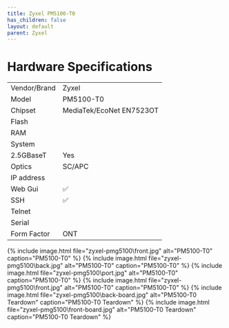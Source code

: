```yaml
---
title: Zyxel PM5100-T0 
has_children: false
layout: default
parent: Zyxel
---
```


# Hardware Specifications

|              |                          |
| ------------ | ------------------------ |
| Vendor/Brand | Zyxel                    |
| Model        | PM5100-T0                |
| Chipset      | MediaTek/EcoNet EN7523OT |
| Flash        |                          |
| RAM          |                          |
| System       |                          |
| 2.5GBaseT    | Yes                      |
| Optics       | SC/APC                   |
| IP address   |                          |
| Web Gui      | ✅                       |
| SSH          | ✅                       |
| Telnet       |                          |
| Serial       |                          |
| Form Factor  | ONT                      |


{% include image.html file="zyxel-pmg5100\front.jpg" alt="PM5100-T0" caption="PM5100-T0" %}
{% include image.html file="zyxel-pmg5100\back.jpg" alt="PM5100-T0" caption="PM5100-T0" %}
{% include image.html file="zyxel-pmg5100\port.jpg" alt="PM5100-T0" caption="PM5100-T0" %}
{% include image.html file="zyxel-pmg5100\front.jpg" alt="PM5100-T0" caption="PM5100-T0" %}
{% include image.html file="zyxel-pmg5100\back-board.jpg" alt="PM5100-T0 Teardown" caption="PM5100-T0 Teardown" %}
{% include image.html file="zyxel-pmg5100\front-board.jpg" alt="PM5100-T0 Teardown" caption="PM5100-T0 Teardown" %}


